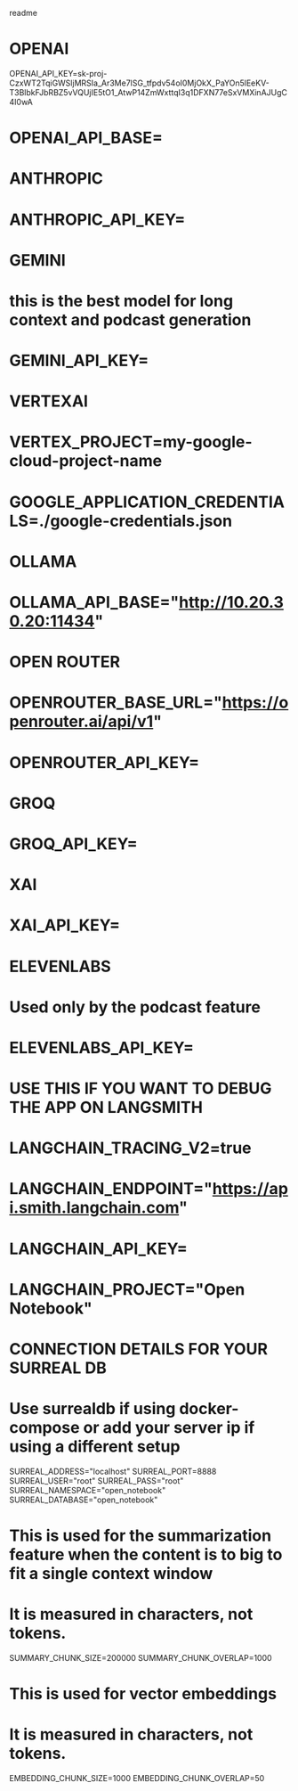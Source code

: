 readme

# OPENAI
OPENAI_API_KEY=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
# OPENAI_API_BASE=

# ANTHROPIC
# ANTHROPIC_API_KEY=

# GEMINI
# this is the best model for long context and podcast generation
# GEMINI_API_KEY=

# VERTEXAI
# VERTEX_PROJECT=my-google-cloud-project-name
# GOOGLE_APPLICATION_CREDENTIALS=./google-credentials.json

# OLLAMA
# OLLAMA_API_BASE="http://10.20.30.20:11434"

# OPEN ROUTER
# OPENROUTER_BASE_URL="https://openrouter.ai/api/v1"
# OPENROUTER_API_KEY=

# GROQ
# GROQ_API_KEY=

# XAI
# XAI_API_KEY=

# ELEVENLABS
# Used only by the podcast feature
# ELEVENLABS_API_KEY=


# USE THIS IF YOU WANT TO DEBUG THE APP ON LANGSMITH
# LANGCHAIN_TRACING_V2=true
# LANGCHAIN_ENDPOINT="https://api.smith.langchain.com"
# LANGCHAIN_API_KEY=
# LANGCHAIN_PROJECT="Open Notebook"

# CONNECTION DETAILS FOR YOUR SURREAL DB
# Use surrealdb if using docker-compose or add your server ip if using a different setup
SURREAL_ADDRESS="localhost"
SURREAL_PORT=8888
SURREAL_USER="root"
SURREAL_PASS="root"
SURREAL_NAMESPACE="open_notebook"
SURREAL_DATABASE="open_notebook"

# This is used for the summarization feature when the content is to big to fit a single context window
# It is measured in characters, not tokens.
SUMMARY_CHUNK_SIZE=200000
SUMMARY_CHUNK_OVERLAP=1000

# This is used for vector embeddings
# It is measured in characters, not tokens.
EMBEDDING_CHUNK_SIZE=1000
EMBEDDING_CHUNK_OVERLAP=50

